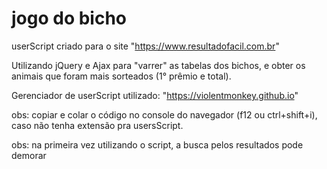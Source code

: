 # jogo do bicho

userScript criado para o site "https://www.resultadofacil.com.br"

Utilizando jQuery e Ajax para "varrer" as tabelas dos bichos, e obter os animais que foram mais sorteados (1° prêmio e total).

Gerenciador de userScript utilizado: "https://violentmonkey.github.io"

obs: copiar e colar o código no console do navegador (f12 ou ctrl+shift+i), caso não tenha extensão pra usersScript.

obs: na primeira vez utilizando o script, a busca pelos resultados pode demorar
